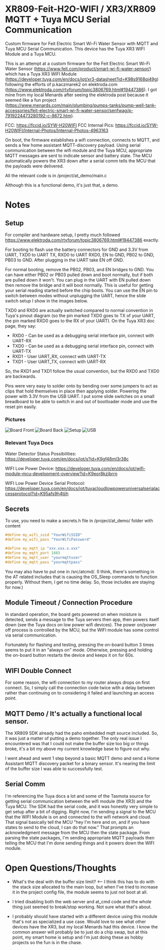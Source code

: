 # XR809-Feit-H2O-WIFI / XR3/XR809 MQTT + Tuya MCU Serial Communication

Custom firmware for Feit Electric Smart Wi-Fi Water Sensor with MQTT and Tuya MCU Serial Communication. This device has the Tuya XR3 WIFI Module and a Tuya MCU.

This is an attempt at a custom firmware for the Feit Electric Smart Wi-Fi Water Sensor (https://www.feit.com/product/smart-wi-fi-water-sensor/) which has a Tuya XR3 WIFI Module (https://developer.tuya.com/en/docs/iot/xr3-datasheet?id=K98s9168qi49g) following the efforts of p.kaczmarek2 on elektroda.com (https://www.elektroda.com/rtvforum/topic3806769.html#19447386). I got mine from my local Menards after seeing the elektroda post because it seemed like a fun project (https://www.menards.com/main/plumbing/pumps-tanks/pump-well-tank-accessories/feit-electric-smart-wi-fi-water-sensor/senfwag/p-7919224473280192-c-8672.htm).

FCC: https://fccid.io/SYW-H20WIFI
FCC Internal Pics: https://fccid.io/SYW-H20WIFI/Internal-Photos/Internal-Photos-4963163 

On boot, the firmware establishes a wifi connection, connects to MQTT, and sends a few home assistant MQTT-discovery payload. Using serial communication between the wifi module and the Tuya MCU, appropriate MQTT messages are sent to indicate sensor and battery state. The MCU automatically powers the XR3 down after a serial comm tells the MCU that the payloads were delivered.

All the relevant code is in /project/at_demo/main.c 

Although this is a functional demo, it's just that, a demo.

# Notes

## Setup

For compiler and hardware setup, I pretty much followed https://www.elektroda.com/rtvforum/topic3806769.html#19447386 exactly.

For booting to flash use the battery connectors for GND and 3.3V from UART, TXD0 to UART TX, RXD0 to UART RXD0, EN to GND, PB02 to GND, PB03 to GND. After plugging in the UART take EN off GND.

For normal booting, remove the PB02, PB03, and EN bridges to GND. You can have either PB02 or PB03 pulled down and boot normally, but if both are pulled down it won't. You can plug in the UART with EN pulled down then remove the bridge and it will boot normally. This is useful for getting your serial reading started before the chip boots. You can use the EN pin to switch between modes without unplugging the UART, hence the slide switch setup I show in the images below.

TXD0 and RXD0 are actually switched compared to normal convention in Tuya's pinout diagram (so the pin marked TXD0 goes to TX of your UART, the pin marked RXD0 goes to the RX of your UART). On the Tuya XR3 doc page, they say:

- RXD0 - Can be used as a debugging serial interface pin, connect with UART-RX
- TXD0 - Can be used as a debugging serial interface pin, connect with UART-TX
- RXD1 - User UART_RX, connect with UART-TX
- TXD1 - User UART_TX, connect with UART-RX

So, the RXD1 and TXD1 follow the usual convention, but the RXD0 and TXD0 are backwards. 

Pins were very easy to solder onto by bending over some jumpers to act as clips that hold themselves in place then applying solder. Powering the power with 3.3V from the USB UART. I put some slide switches on a small breadboard to be able to switch in and out of bootloader mode and use the reset pin easily.

### Pictures

![Board Front](images/labeled-front.svg)
![Board Back](images/board-back.jpg)
![Setup](images/setup.jpg)
![USB](images/usb.jpg)

### Relevant Tuya Docs

Water Detector Status Possibilities: https://developer.tuya.com/en/docs/iot/s?id=K9gf48ml3r38c

WIFI Low Power Device: https://developer.tuya.com/en/docs/iot/wifi-module-mcu-development-overview?id=K9eor8kzjbrrn

WIFI Low Power Device Serial Protocol: https://developer.tuya.com/en/docs/iot/tuyacloudlowpoweruniversalserialaccessprotocol?id=K95afs9h4tjjh

## Secrets

To use, you need to make a secrets.h file in /project/at_demo/ folder with content

```C
#define my_wifi_ssid "YourWifiSSID"
#define my_wifi_pass "YourWifiPassword"

#define my_mqtt_ip "xxx.xxx.x.xxx"
#define my_mqtt_port 1883
#define my_mqtt_user "yourmqttuser"
#define my_mqtt_pass "yourmqttpass"
```

You may also have to put one in /src/atcmd/. (I think, there's something in the AT related includes that is causing the OS_Sleep commands to function properly. Without them, I get no time delay. So, those includes are staying for now.)

## Module Timeout / Connection Procedure

In standard operation, the board gets powered on when moisture is detected, sends a message to the Tuya servers then app, then powers itself down (see the Tuya docs on low power wifi devices). The power on/power off process is controlled by the MCU, but the WIFI module has some control via serial communication.

Fortunately for flashing and testing, pressing the on-board button 3 times seems to put it in an "always on" mode. Otherwise, pressing and holding the on-board button restarts the device and keeps it on for 60s.
## WIFI Double Connect

For some reason, the wifi connection to my router always drops on first connect. So, I simply call the connection code twice with a delay between rather than continuing on to considering it failed and launching an access point.

## MQTT Demo / It's actually a functional local sensor.

The XR809 SDK already had the paho embedded mqtt source included. So, it was just a matter of putting a demo together. The only real issue I encountered was that I could not make the buffer size too big or things broke, it's a bit my above my current knowledge base to figure out why.

I went ahead and went 1 step beyond a basic MQTT demo and send a Home Assistant MQTT discovery packet for a binary sensor. It's nearing the limit of the buffer size I was able to successfully test.

## Serial Comm

I'm referencing the Tuya docs a lot and some of the Tasmota source for getting serial communication between the wifi module (the XR3) and the Tuya MCU. The SDK had the serial code, and it was honestly very simple to get setup after a bit of digging. Right now, I'm sending a signal to the MCU that the WIFI Module is on and connected to the wifi network and cloud. That signal basically tell the MCU "hey I'm here and on, and if you have states to send to the cloud, I can do that now." That prompts an acknowledgment message from the MCU then the state package. From parsing the state packages, I'm sending appropriate MQTT payloads then telling the MCU that I'm done sending things and it powers down the WIFI module.

# Open Questions/Thoughts

- What's the deal with the buffer size limit? <-- I think this has to do with the stack size allocated to the main loop, but when I've tried to increase it in the project config file, the module seems to just not boot at all.

- I tried disabling both the web server and at_cmd code and the whole thing just seemed to break/stop working. Not sure what that's about.

- I probably should have started with a different device using this module that's not as specialized a use case. Would love to see what other devices have the XR3, but my local Menards had this device. I know the common answer will probably be to just do a chip swap, but at this point, my smart home is setup and I'm just doing these as hobby projects so the fun is in the chase.